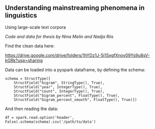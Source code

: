 ## Understanding mainstreaming phenomena in linguistics
Using large-scale text corpora

*Code and data for thesis by Nina Melin and Nadja Riis*

Find the clean data here:

https://drive.google.com/drive/folders/1hYDz1J-5i1SxgfXnov09Ys9u8sV-kGRk?usp=sharing

Data can be loaded into a pyspark dataframe, by defining the schema:

    schema = StructType([
        StructField("bigram", StringType(), True),
        StructField("year", IntegerType(), True),
        StructField("count", IntegerType(), True),
        StructField("bigram_percent", FloatType(), True),
        StructField("bigram_percent_smooth", FloatType(), True)])
    
And then reading the data:

    df = spark.read.option('header', False).schema(schema).csv('/path/to/data')
